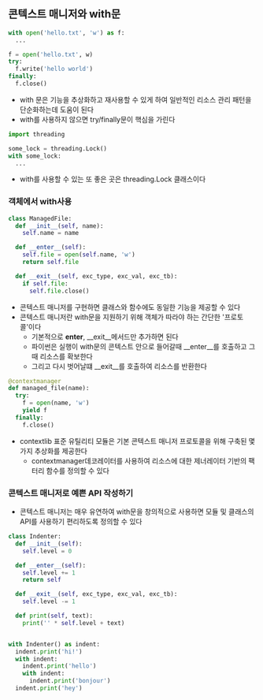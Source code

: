 ## 콘텍스트 매니저와 with문

```python
with open('hello.txt', 'w') as f:
  ...

f = open('hello.txt', w)
try:
  f.write('hello world')
finally:
  f.close()
```

- with 문은 기능을 추상화하고 재사용할 수 있게 하여 일반적인 리소스 관리 패턴을 단순화하는데 도움이 된다
- with를 사용하지 않으면 try/finally문이 핵심을 가린다

```python
import threading

some_lock = threading.Lock()
with some_lock:
  ...
```

- with를 사용할 수 있는 또 좋은 곳은 threading.Lock 클래스이다

### 객체에서 with사용

```python
class ManagedFile:
  def __init__(self, name):
    self.name = name

  def __enter__(self):
    self.file = open(self.name, 'w')
    return self.file

  def __exit__(self, exc_type, exc_val, exc_tb):
    if self.file:
      self.file.close()
```

- 콘텍스트 매니저를 구현하면 클래스와 함수에도 동일한 기능을 제공할 수 있다
- 콘텍스트 매니저란 with문을 지원하기 위해 객체가 따라야 하는 간단한 '프로토콜'이다
  - 기본적으로 __enter__, __exit__메서드만 추가하면 된다
  - 파이썬은 실행이 with문의 콘텍스트 안으로 들어갈때 __enter__를 호출하고 그때 리소스를 확보한다
  - 그리고 다시 벗어날떄 __exit__를 호출하여 리소스를 반환한다

```python
@contextmanager
def managed_file(name):
  try:
    f = open(name, 'w')
    yield f
  finally:
    f.close()
```

- contextlib 표준 유틸리티 모듈은 기본 콘텍스트 매니저 프로토콜을 위해 구축된 몇 가지 추상화를 제공한다
  - contextmanager데코레이터를 사용하여 리소스에 대한 제너레이터 기반의 팩터리 함수를 정의할 수 있다

### 콘텍스트 매니저로 예쁜 API 작성하기

- 콘텍스트 매니저는 매우 유연하여 with문을 창의적으로 사용하면 모듈 및 클래스의 API를 사용하기 편리하도록 정의할 수 있다

```python
class Indenter:
  def __init__(self):
    self.level = 0

  def __enter__(self):
    self.level += 1
    return self

  def __exit__(self, exc_type, exc_val, exc_tb):
    self.level -= 1

  def print(self, text):
    print('' * self.level + text)


with Indenter() as indent:
  indent.print('hi!')
  with indent:
    indent.print('hello')
    with indent:
      indent.print('bonjour')
  indent.print('hey')

```

